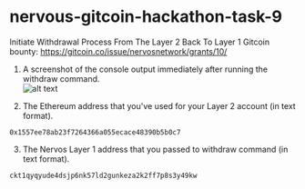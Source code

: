 # nervous-gitcoin-hackathon-task-9
Initiate Withdrawal Process From The Layer 2 Back To Layer 1
Gitcoin bounty: https://gitcoin.co/issue/nervosnetwork/grants/10/

1. A screenshot of the console output immediately after running the withdraw command.  
![alt text](https://github.com/anhnt4288/nervous-hackathon/blob/master/task-9/console_output.png)

2. The Ethereum address that you've used for your Layer 2 account (in text format).  
```
0x1557ee78ab23f7264366a055ecace48390b5b0c7
```

3. The Nervos Layer 1 address that you passed to withdraw command (in text format).  
```
ckt1qyqyude4dsjp6nk57ld2gunkeza2k2ff7p8s3y49kw
```
